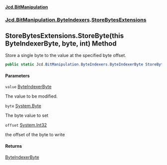 #### [Jcd.BitManipulation](index.md 'index')
### [Jcd.BitManipulation.ByteIndexers](Jcd.BitManipulation.ByteIndexers.md 'Jcd.BitManipulation.ByteIndexers').[StoreBytesExtensions](Jcd.BitManipulation.ByteIndexers.StoreBytesExtensions.md 'Jcd.BitManipulation.ByteIndexers.StoreBytesExtensions')

## StoreBytesExtensions.StoreByte(this ByteIndexerByte, byte, int) Method

Store a single byte to the value at the specified byte offset.

```csharp
public static Jcd.BitManipulation.ByteIndexers.ByteIndexerByte StoreByte(this Jcd.BitManipulation.ByteIndexers.ByteIndexerByte value, byte @byte, int offset);
```
#### Parameters

<a name='Jcd.BitManipulation.ByteIndexers.StoreBytesExtensions.StoreByte(thisJcd.BitManipulation.ByteIndexers.ByteIndexerByte,byte,int).value'></a>

`value` [ByteIndexerByte](Jcd.BitManipulation.ByteIndexers.ByteIndexerByte.md 'Jcd.BitManipulation.ByteIndexers.ByteIndexerByte')

The value to be modified.

<a name='Jcd.BitManipulation.ByteIndexers.StoreBytesExtensions.StoreByte(thisJcd.BitManipulation.ByteIndexers.ByteIndexerByte,byte,int).byte'></a>

`byte` [System.Byte](https://docs.microsoft.com/en-us/dotnet/api/System.Byte 'System.Byte')

The byte value to set

<a name='Jcd.BitManipulation.ByteIndexers.StoreBytesExtensions.StoreByte(thisJcd.BitManipulation.ByteIndexers.ByteIndexerByte,byte,int).offset'></a>

`offset` [System.Int32](https://docs.microsoft.com/en-us/dotnet/api/System.Int32 'System.Int32')

the offset of the byte to write

#### Returns
[ByteIndexerByte](Jcd.BitManipulation.ByteIndexers.ByteIndexerByte.md 'Jcd.BitManipulation.ByteIndexers.ByteIndexerByte')